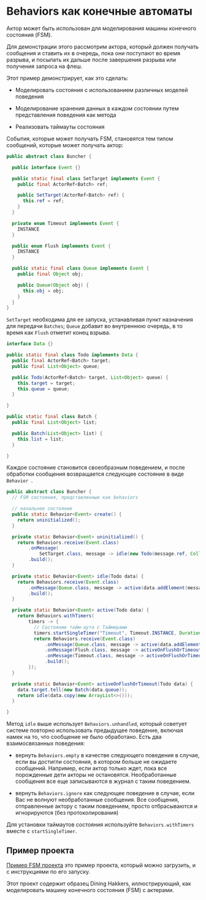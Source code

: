 # Behaviors как конечные автоматы

Актор может быть использован для моделирования машины конечного состояния (FSM).

Для демонстрации этого рассмотрим актора, который должен получать сообщения и ставить их в очередь, пока они поступают во время разрыва, и посылать их дальше после завершения разрыва или получения запроса на флеш.

Этот пример демонстрирует, как это сделать:

* Моделировать состояния с использованием различных моделей поведения

* Моделирование хранения данных в каждом состоянии путем представления поведения как метода

* Реализовать таймауты состояния

События, которые может получать FSM, становятся тем типом сообщений, которые может получать актор:

```java
public abstract class Buncher {

  public interface Event {}

  public static final class SetTarget implements Event {
    public final ActorRef<Batch> ref;

    public SetTarget(ActorRef<Batch> ref) {
      this.ref = ref;
    }
  }

  private enum Timeout implements Event {
    INSTANCE
  }

  public enum Flush implements Event {
    INSTANCE
  }

  public static final class Queue implements Event {
    public final Object obj;

    public Queue(Object obj) {
      this.obj = obj;
    }
  }
}
```

`SetTarget` необходима для ее запуска, устанавливая пункт назначения для передачи `Batches`; `Queue` добавит во внутреннюю очередь, в то время как `Flush` отметит конец взрыва.

```java
interface Data {}

public static final class Todo implements Data {
  public final ActorRef<Batch> target;
  public final List<Object> queue;

  public Todo(ActorRef<Batch> target, List<Object> queue) {
    this.target = target;
    this.queue = queue;
  }

}

public static final class Batch {
  public final List<Object> list;

  public Batch(List<Object> list) {
    this.list = list;
  }

}
```

Каждое состояние становится своеобразным поведением, и после обработки сообщения возвращается следующее состояние в виде `Behavior `.

```java
public abstract class Buncher {
  // FSM состояния, представленные как behaviors

  // начальное состояние
  public static Behavior<Event> create() {
    return uninitialized();
  }

  private static Behavior<Event> uninitialized() {
    return Behaviors.receive(Event.class)
        .onMessage(
            SetTarget.class, message -> idle(new Todo(message.ref, Collections.emptyList())))
        .build();
  }

  private static Behavior<Event> idle(Todo data) {
    return Behaviors.receive(Event.class)
        .onMessage(Queue.class, message -> active(data.addElement(message)))
        .build();
  }

  private static Behavior<Event> active(Todo data) {
    return Behaviors.withTimers(
        timers -> {
          // Состояние тайм-аута с Таймерами
          timers.startSingleTimer("Timeout", Timeout.INSTANCE, Duration.ofSeconds(1));
          return Behaviors.receive(Event.class)
              .onMessage(Queue.class, message -> active(data.addElement(message)))
              .onMessage(Flush.class, message -> activeOnFlushOrTimeout(data))
              .onMessage(Timeout.class, message -> activeOnFlushOrTimeout(data))
              .build();
        });
  }

  private static Behavior<Event> activeOnFlushOrTimeout(Todo data) {
    data.target.tell(new Batch(data.queue));
    return idle(data.copy(new ArrayList<>()));
  }

}
```

Метод `idle` выше использует `Behaviors.unhandled`, который советует системе повторно использовать предыдущее поведение, включая намек на то, что сообщение не было обработано. Есть два взаимосвязанных поведения:

* вернуть `Behaviors.empty` в качестве следующего поведения в случае, если вы достигли состояния, в котором больше не ожидаете сообщений. Например, если актор только ждет, пока все порожденные дети акторы не остановятся. Необработанные сообщения все еще записываются в журнал с таким поведением.

* вернуть `Behaviors.ignore` как следующее поведение в случае, если Вас не волнуют необработанные сообщения. Все сообщения, отправленные актору с таким поведением, просто отбрасываются и игнорируются (без протоколирования)

Для установки таймаутов состояния используйте `Behaviors.withTimers` вместе с `startSingleTimer`.

## Пример проекта

[Пример FSM проекта](https://developer.lightbend.com/start/?group=akka&project=akka-samples-fsm-java) это пример проекта, который можно загрузить, и с инструкциями по его запуску.

Этот проект содержит образец Dining Hakkers, иллюстрирующий, как моделировать машину конечного состояния (FSM) с актерами.
